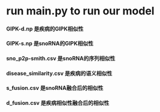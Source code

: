 # run main.py to run our model

#### GIPK-d.np 是疾病的GIPK相似性

#### GIPK-s.np 是snoRNA的GIPK相似性

#### sno_p2p-smith.csv 是snoRNA的序列相似性

#### disease_similarity.csv 是疾病的语义相似性

#### s_fusion.csv 是snoRNA融合后的相似性

#### d_fusion.csv 是疾病相似性融合后的相似性
